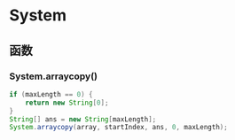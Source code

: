 # System

## 函数

### System.arraycopy()

```java
if (maxLength == 0) {
    return new String[0];
}
String[] ans = new String[maxLength];
System.arraycopy(array, startIndex, ans, 0, maxLength);
```
